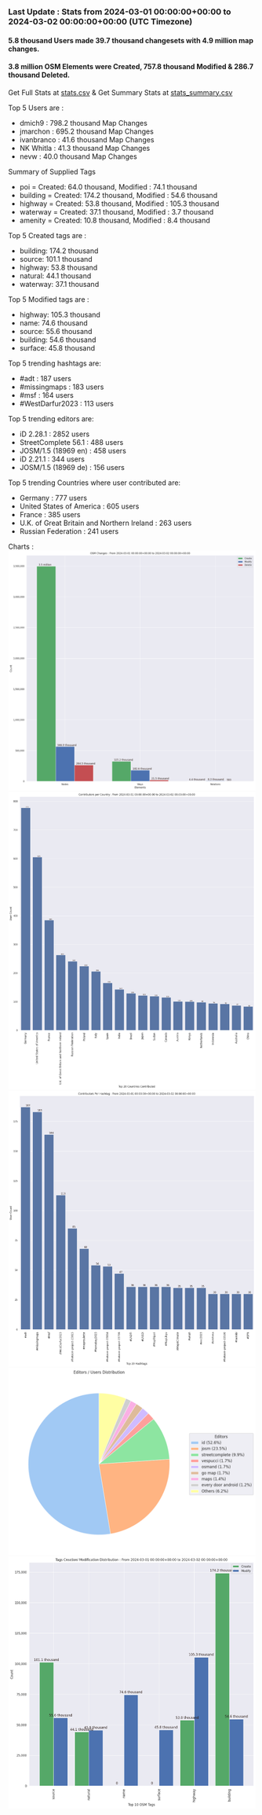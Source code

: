 ### Last Update : Stats from 2024-03-01 00:00:00+00:00 to 2024-03-02 00:00:00+00:00 (UTC Timezone)

#### 5.8 thousand Users made 39.7 thousand changesets with 4.9 million map changes.
#### 3.8 million OSM Elements were Created, 757.8 thousand Modified & 286.7 thousand Deleted.
Get Full Stats at [stats.csv](/stats/Global/Daily/stats.csv)
 & Get Summary Stats at [stats_summary.csv](/stats/Global/Daily/stats_summary.csv)

Top 5 Users are : 
- dmich9 : 798.2 thousand Map Changes
- jmarchon : 695.2 thousand Map Changes
- ivanbranco : 41.6 thousand Map Changes
- NK Whitla : 41.3 thousand Map Changes
- nevw : 40.0 thousand Map Changes

Summary of Supplied Tags
- poi = Created: 64.0 thousand, Modified : 74.1 thousand
- building = Created: 174.2 thousand, Modified : 54.6 thousand
- highway = Created: 53.8 thousand, Modified : 105.3 thousand
- waterway = Created: 37.1 thousand, Modified : 3.7 thousand
- amenity = Created: 10.8 thousand, Modified : 8.4 thousand


Top 5 Created tags are :
- building: 174.2 thousand
- source: 101.1 thousand
- highway: 53.8 thousand
- natural: 44.1 thousand
- waterway: 37.1 thousand


Top 5 Modified tags are :
- highway: 105.3 thousand
- name: 74.6 thousand
- source: 55.6 thousand
- building: 54.6 thousand
- surface: 45.8 thousand


Top 5 trending hashtags are:
- #adt : 187 users
- #missingmaps : 183 users
- #msf : 164 users
- #WestDarfur2023 : 113 users


Top 5 trending editors are:
- iD 2.28.1 : 2852 users
- StreetComplete 56.1 : 488 users
- JOSM/1.5 (18969 en) : 458 users
- iD 2.21.1 : 344 users
- JOSM/1.5 (18969 de) : 156 users


Top 5 trending Countries where user contributed are:
- Germany : 777 users
- United States of America : 605 users
- France : 385 users
- U.K. of Great Britain and Northern Ireland : 263 users
- Russian Federation : 241 users


 Charts : 
![Alt text](./stats_osm_changes.png) 
![Alt text](./stats_users_per_country.png) 
![Alt text](./stats_users_per_hashtag.png) 
![Alt text](./stats_editors_pie_chart.png) 
![Alt text](./stats_tags.png) 
